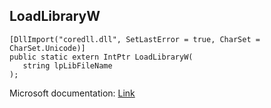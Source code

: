 ## LoadLibraryW

```
[DllImport("coredll.dll", SetLastError = true, CharSet = CharSet.Unicode)]
public static extern IntPtr LoadLibraryW(
   string lpLibFileName
);
```

Microsoft documentation: [Link](https://docs.microsoft.com/en-us/windows/win32/api/libloaderapi/nf-libloaderapi-loadlibraryw)
